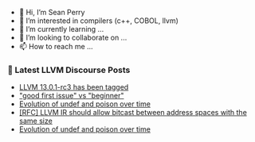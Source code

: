 - 👋 Hi, I’m Sean Perry
- 👀 I’m interested in compilers (c++, COBOL, llvm)
- 🌱 I’m currently learning ...
- 💞️ I’m looking to collaborate on ...
- 📫 How to reach me ...

<!---
s66perry/s66perry is a ✨ special ✨ repository because its `README.md` (this file) appears on your GitHub profile.
You can click the Preview link to take a look at your changes.
--->
### 📕 Latest LLVM Discourse Posts

<!-- DISCOURSE-LLVM:START -->
- [LLVM 13.0.1-rc3 has been tagged](https://llvm.discourse.group/t/llvm-13-0-1-rc3-has-been-tagged/5898/4)
- [&quot;good first issue&quot; vs &quot;beginner&quot;](https://llvm.discourse.group/t/good-first-issue-vs-beginner/5850/8)
- [Evolution of undef and poison over time](https://llvm.discourse.group/t/evolution-of-undef-and-poison-over-time/5917/5)
- [[RFC] LLVM IR should allow bitcast between address spaces with the same size](https://llvm.discourse.group/t/rfc-llvm-ir-should-allow-bitcast-between-address-spaces-with-the-same-size/5759/7)
- [Evolution of undef and poison over time](https://llvm.discourse.group/t/evolution-of-undef-and-poison-over-time/5917/4)
<!-- DISCOURSE-LLVM:END -->
